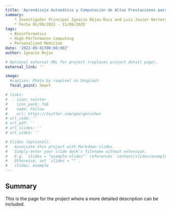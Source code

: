 ```yaml
---
title: 'Aprendizaje Automático y Computación de Altas Prestaciones para la Integración de Bases de Datos Heterogéneas en Bioinformática. Aplicación en Medicina Precisa y Personalizada (PID2021-128317OB-I00)'
summary: 
    * Investigador Principal Ignacio Rojas-Ruiz and Luis Javier Herrera-Maldonado'
    * Fecha 01/09/2022 - 31/08/2025'
tags:
  - Bioinformatics
  - High-Performance Computing
  - Personalized Medicine
date: '2022-09-01T00:00:00Z'
author: Ignacio Rojas

# Optional external URL for project (replaces project detail page).
external_link: ''

image:
  #caption: Photo by rawpixel on Unsplash
  focal_point: Smart

# links:
#  - icon: twitter
#    icon_pack: fab
#    name: Follow
#    url: https://twitter.com/georgecushen
# url_code: ''
# url_pdf: ''
# url_slides: ''
# url_video: ''

# Slides (optional).
#   Associate this project with Markdown slides.
#   Simply enter your slide deck's filename without extension.
#   E.g. `slides = "example-slides"` references `content/slides/example-slides.md`.
#   Otherwise, set `slides = ""`.
#   slides: example
---
```


## Summary
This is the page for the project where a more detailed description can be included.
